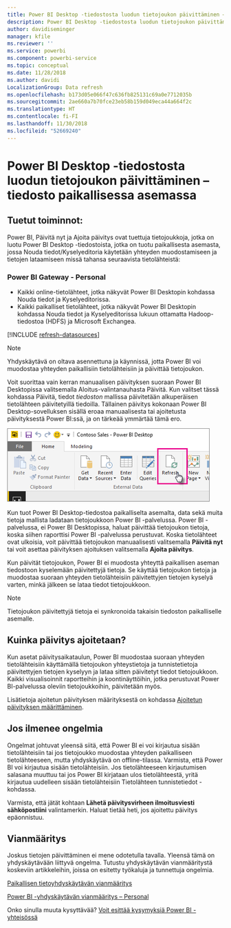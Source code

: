 ```yaml
---
title: Power BI Desktop -tiedostosta luodun tietojoukon päivittäminen – paikallinen
description: Power BI Desktop -tiedostosta luodun tietojoukon päivittäminen – tiedosto paikallisessa asemassa
author: davidiseminger
manager: kfile
ms.reviewer: ''
ms.service: powerbi
ms.component: powerbi-service
ms.topic: conceptual
ms.date: 11/28/2018
ms.author: davidi
LocalizationGroup: Data refresh
ms.openlocfilehash: b173d05e066f47c636fb825131c69a0e7712035b
ms.sourcegitcommit: 2ae660a7b70fce23eb58b159d049eca44a664f2c
ms.translationtype: HT
ms.contentlocale: fi-FI
ms.lasthandoff: 11/30/2018
ms.locfileid: "52669240"
---
```

# <a name="refresh-a-dataset-created-from-a-power-bi-desktop-file-on-a-local-drive"></a>Power BI Desktop -tiedostosta luodun tietojoukon päivittäminen – tiedosto paikallisessa asemassa
## <a name="whats-supported"></a>Tuetut toiminnot:
Power BI, Päivitä nyt ja Ajoita päivitys ovat tuettuja tietojoukkoja, jotka on luotu Power BI Desktop -tiedostoista, jotka on tuotu paikallisesta asemasta, jossa Nouda tiedot/Kyselyeditoria käytetään yhteyden muodostamiseen ja tietojen lataamiseen missä tahansa seuraavista tietolähteistä:

### <a name="power-bi-gateway---personal"></a>Power BI Gateway - Personal
* Kaikki online-tietolähteet, jotka näkyvät Power BI Desktopin kohdassa Nouda tiedot ja Kyselyeditorissa.
* Kaikki paikalliset tietolähteet, jotka näkyvät Power BI Desktopin kohdassa Nouda tiedot ja Kyselyeditorissa lukuun ottamatta Hadoop-tiedostoa (HDFS) ja Microsoft Exchangea.

<!-- Refresh Data sources-->
[!INCLUDE [refresh-datasources](./includes/refresh-datasources.md)]

> [!NOTE]
> Yhdyskäytävä on oltava asennettuna ja käynnissä, jotta Power BI voi muodostaa yhteyden paikallisiin tietolähteisiin ja päivittää tietojoukon.
> 
> 

Voit suorittaa vain kerran manuaalisen päivityksen suoraan Power BI Desktopissa valitsemalla Aloitus-valintanauhasta Päivitä. Kun valitset tässä kohdassa Päivitä, tiedot *tiedoston* mallissa päivitetään alkuperäisen tietolähteen päivitetyillä tiedoilla. Tällainen päivitys kokonaan Power BI Desktop-sovelluksen sisällä eroaa manuaalisesta tai ajoitetusta päivityksestä Power BI:ssä, ja on tärkeää ymmärtää tämä ero.

![](media/refresh-desktop-file-local-drive/pbix-refresh.png)

Kun tuot Power BI Desktop-tiedostoa paikalliselta asemalta, data sekä muita tietoja mallista ladataan tietojoukkoon Power BI -palvelussa. Power BI -palvelussa, ei Power BI Desktopissa, haluat päivittää tietojoukon tietoja, koska siihen raporttisi Power BI -palvelussa perustuvat. Koska tietolähteet ovat ulkoisia, voit päivittää tietojoukon manuaalisesti valitsemalla **Päivitä nyt** tai voit asettaa päivityksen ajoituksen valitsemalla **Ajoita päivitys**.

Kun päivität tietojoukon, Power BI ei muodosta yhteyttä paikallisen aseman tiedostoon kyselemään päivitettyjä tietoja. Se käyttää tietojoukon tietoja ja muodostaa suoraan yhteyden tietolähteisiin päivitettyjen tietojen kyselyä varten, minkä jälkeen se lataa tiedot tietojoukkoon.

> [!NOTE]
> Tietojoukon päivitettyjä tietoja ei synkronoida takaisin tiedoston paikalliselle asemalle.
> 
> 

## <a name="how-do-i-schedule-refresh"></a>Kuinka päivitys ajoitetaan?
Kun asetat päivitysaikataulun, Power BI muodostaa suoraan yhteyden tietolähteisiin käyttämällä tietojoukon yhteystietoja ja tunnistetietoja päivitettyjen tietojen kyselyyn ja lataa sitten päivitetyt tiedot tietojoukkoon. Kaikki visualisoinnit raportteihin ja koontinäyttöihin, jotka perustuvat Power BI-palvelussa oleviin tietojoukkoihin, päivitetään myös.

Lisätietoja ajoitetun päivityksen määrityksestä on kohdassa [Ajoitetun päivityksen määrittäminen](refresh-scheduled-refresh.md).

## <a name="when-things-go-wrong"></a>Jos ilmenee ongelmia
Ongelmat johtuvat yleensä siitä, että Power BI ei voi kirjautua sisään tietolähteisiin tai jos tietojoukko muodostaa yhteyden paikalliseen tietolähteeseen, mutta yhdyskäytävä on offline-tilassa. Varmista, että Power BI voi kirjautua sisään tietolähteisiin. Jos tietolähteeseen kirjautumisen salasana muuttuu tai jos Power BI kirjataan ulos tietolähteestä, yritä kirjautua uudelleen sisään tietolähteisiin Tietolähteen tunnistetiedot -kohdassa.

Varmista, että jätät kohtaan **Lähetä päivitysvirheen ilmoitusviesti sähköpostiini** valintamerkin. Haluat tietää heti, jos ajoitettu päivitys epäonnistuu.

## <a name="troubleshooting"></a>Vianmääritys
Joskus tietojen päivittäminen ei mene odotetulla tavalla. Yleensä tämä on yhdyskäytävään liittyvä ongelma. Tutustu yhdyskäytävän vianmääritystä koskeviin artikkeleihin, joissa on esitetty työkaluja ja tunnettuja ongelmia.

[Paikallisen tietoyhdyskäytävän vianmääritys](service-gateway-onprem-tshoot.md)

[Power BI -yhdyskäytävän vianmääritys – Personal](service-admin-troubleshooting-power-bi-personal-gateway.md)

Onko sinulla muuta kysyttävää? [Voit esittää kysymyksiä Power BI -yhteisössä](http://community.powerbi.com/)

